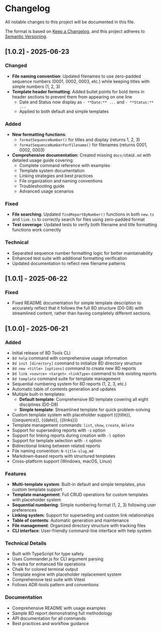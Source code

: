 # Changelog

All notable changes to this project will be documented in this file.

The format is based on [Keep a Changelog](https://keepachangelog.com/en/1.0.0/),
and this project adheres to [Semantic Versioning](https://semver.org/spec/v2.0.0.html).

## [1.0.2] - 2025-06-23

### Changed

- **File naming convention**: Updated filenames to use zero-padded sequence numbers (0001, 0002, 0003, etc.) while keeping titles with simple numbers (1, 2, 3)
- **Template header formatting**: Added bullet points for bold items in header sections to prevent them from appearing on one line
  - Date and Status now display as `- **Date:** ...` and `- **Status:** ...`
  - Applied to both default and simple templates

### Added

- **New formatting functions**:
  - `formatSequenceNumber()` for titles and display (returns 1, 2, 3)
  - `formatSequenceNumberForFilename()` for filenames (returns 0001, 0002, 0003)
- **Comprehensive documentation**: Created missing `docs/USAGE.md` with detailed usage guide covering:
  - Complete command reference with examples
  - Template system documentation
  - Linking strategies and best practices
  - File organization and naming conventions
  - Troubleshooting guide
  - Advanced usage scenarios

### Fixed

- **File searching**: Updated `findReportByNumber()` functions in both `new.ts` and `link.ts` to correctly search for files using zero-padded format
- **Test coverage**: Updated tests to verify both filename and title formatting functions work correctly

### Technical

- Separated sequence number formatting logic for better maintainability
- Enhanced test suite with additional formatting verification
- Updated documentation to reflect new filename patterns

## [1.0.1] - 2025-06-22

### Fixed

- Fixed README documentation for simple template description to accurately reflect that it follows the full 8D structure (D0-D8) with streamlined content, rather than having completely different sections.

## [1.0.0] - 2025-06-21

### Added

- Initial release of 8D Tools CLI
- `8d help` command with comprehensive usage information
- `8d init [directory]` command to initialize 8D directory structure
- `8d new <title> [options]` command to create new 8D reports
- `8d link <source> <target> <linkType>` command to link existing reports
- `8d template` command suite for template management
- Sequential numbering system for 8D reports (1, 2, 3, etc.)
- Automatic table of contents generation and updates
- Multiple built-in templates:
  - **Default template**: Comprehensive 8D template covering all eight disciplines (D0-D8)
  - **Simple template**: Streamlined template for quick problem-solving
- Custom template system with placeholder support ({{title}}, {{sequence}}, {{date}}, {{links}})
- Template management commands: `list`, `show`, `create`, `delete`
- Support for superseding reports with `-s` option
- Support for linking reports during creation with `-l` option
- Support for template selection with `-t` option
- Bidirectional linking between related reports
- File naming convention: `N-title-slug.md`
- Markdown-based reports with structured templates
- Cross-platform support (Windows, macOS, Linux)

### Features

- **Multi-template system**: Built-in default and simple templates, plus custom template support
- **Template management**: Full CRUD operations for custom templates with placeholder system
- **Sequential numbering**: Simple numbering format (1, 2, 3) following user preferences
- **Linking system**: Support for superseding and custom link relationships
- **Table of contents**: Automatic generation and maintenance
- **File management**: Organized directory structure with tracking files
- **CLI interface**: User-friendly command-line interface with help system

### Technical Details

- Built with TypeScript for type safety
- Uses Commander.js for CLI argument parsing
- fs-extra for enhanced file operations
- Chalk for colored terminal output
- Template engine with placeholder replacement system
- Comprehensive test suite with Vitest
- Follows ADR-tools pattern and conventions

### Documentation

- Comprehensive README with usage examples
- Sample 8D report demonstrating full methodology
- API documentation for all commands
- Best practices and workflow guidance
